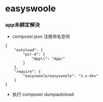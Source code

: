# easyswoole



### app未綁定解決
- composer.json  注册命名空间
```
{
    "autoload": {
        "psr-4": {
            "App\\": "App/"
        }
    },
    "require": {
        "easyswoole/easyswoole": "3.x-dev"
    }
}
```
- 执行 composer dumpautoload

